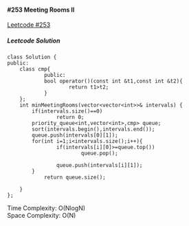 #### #253 Meeting Rooms II
[Leetcode #253](https://leetcode.com/problems/meeting-rooms-ii/)  

##### Leetcode Solution
```
class Solution {
public:
    class cmp{
            public:
            bool operator()(const int &t1,const int &t2){
                    return t1>t2;
            }
    };
    int minMeetingRooms(vector<vector<int>>& intervals) {
        if(intervals.size()==0)
                return 0;
        priority_queue<int,vector<int>,cmp> queue;
        sort(intervals.begin(),intervals.end());
        queue.push(intervals[0][1]);
        for(int i=1;i<intervals.size();i++){
                if(intervals[i][0]>=queue.top())
                        queue.pop();
                
                queue.push(intervals[i][1]);
        }
            return queue.size();
        
    }
};
```
Time Complexity: O(NlogN)  
Space Complexity: O(N)  
